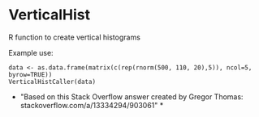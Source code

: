 # VerticalHist
R function to create vertical histograms

Example use:

```
data <- as.data.frame(matrix(c(rep(rnorm(500, 110, 20),5)), ncol=5, byrow=TRUE))
VerticalHistCaller(data)
```


* "Based on this Stack Overflow answer created by Gregor Thomas: stackoverflow.com/a/13334294/903061" *


